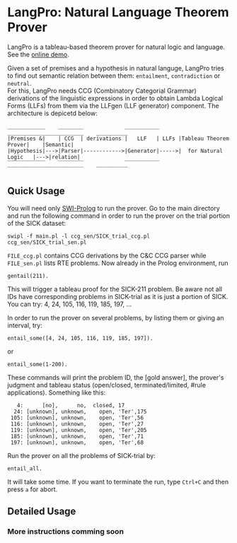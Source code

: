 # LangPro: Natural Language Theorem Prover
LangPro is a tableau-based theorem prover for natural logic and language.
See the [online demo](http://naturallogic.pro/langpro).

Given a set of premises and a hypothesis in natural languge, LangPro tries to find out semantic relation between them: `entailment`, `contradiction` or `neutral`.  
For this, LangPro needs CCG (Combinatory Categorial Grammar) derivations of the linguistic expressions in order to obtain Lambda Logical Forms (LLFs) from them via the LLFgen (LLF generator) component. The architecture is depicetd below: 
```
____________    ________             ___________      ________________________    __________ 
|Premises &|    | CCG  | derivations |   LLF   | LLFs |Tableau Theorem Prover|    |Semantic|
|Hypothesis|--->|Parser|------------>|Generator|----->|  for Natural Logic   |--->|relation|
‾‾‾‾‾‾‾‾‾‾‾‾    ‾‾‾‾‾‾‾‾             ‾‾‾‾‾‾‾‾‾‾‾      ‾‾‾‾‾‾‾‾‾‾‾‾‾‾‾‾‾‾‾‾‾‾‾‾    ‾‾‾‾‾‾‾‾‾‾ 
```


## Quick Usage
You will need only [SWI-Prolog](http://www.swi-prolog.org) to run the prover.
Go to the main directory and run the following command in order to run the prover on the trial portion of the SICK dataset:
```
swipl -f main.pl -l ccg_sen/SICK_trial_ccg.pl ccg_sen/SICK_trial_sen.pl
```
`FILE_ccg.pl` contains CCG derivations by the C&C CCG parser while `FILE_sen.pl` lists RTE problems. 
Now already in the Prolog environment, run 
```
gentail(211).
```
This will trigger a tableau proof for the SICK-211 problem. Be aware not all IDs have corresponding problems in SICK-trial as it is just a portion of SICK. You can try: 4, 24, 105, 116, 119, 185, 197, ... 

In order to run the prover on several problems, by listing them or giving an interval, try:
```
entail_some([4, 24, 105, 116, 119, 185, 197]).
```
or
```
entail_some(1-200).
```
These commands will print the problem ID, the [gold answer], the prover's judgment and tableau status (open/closed, terminated/limited, #rule applications). Something like this:
```
   4:      [no],      no,  closed, 17         
  24: [unknown], unknown,    open, 'Ter',175  
 105: [unknown], unknown,    open, 'Ter',56   
 116: [unknown], unknown,    open, 'Ter',27   
 119: [unknown], unknown,    open, 'Ter',205  
 185: [unknown], unknown,    open, 'Ter',71   
 197: [unknown], unknown,    open, 'Ter',68 
```
Run the prover on all the problems of SICK-trial by:
```
entail_all.
```
It will take some time. If you want to terminate the run, type `Ctrl+C` and then press `a` for abort.

## Detailed Usage


### More instructions comming soon
